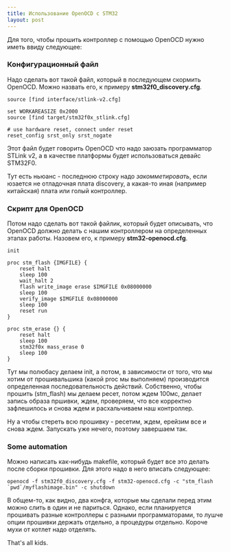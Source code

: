 ```yaml
---
title: Использование OpenOCD с STM32
layout: post
---
```

Для того, чтобы прошить контроллер с помощью OpenOCD нужно иметь ввиду следующее:

### Конфигурационный файл

Надо сделать вот такой файл, который в последующем скормить OpenOCD. Можно назвать его, к примеру **stm32f0_discovery.cfg**.

```
source [find interface/stlink-v2.cfg]

set WORKAREASIZE 0x2000
source [find target/stm32f0x_stlink.cfg]

# use hardware reset, connect under reset
reset_config srst_only srst_nogate

```

Этот файл будет говорить OpenOCD что надо заюзать программатор STLink v2, а в качестве платформы
будет использоваться девайс STM32F0.

Тут есть ньюанс - последнюю строку надо _закомметировать_, если юзается не отладочная плата discovery,
а какая-то иная (например китайская) плата или голый контроллер.

### Скрипт для OpenOCD

Потом надо сделать вот такой файлик, который будет описывать, что OpenOCD должно делать с нашим контроллером
на определенных этапах работы. Назовем его, к примеру **stm32-openocd.cfg**.

```
init

proc stm_flash {IMGFILE} {
	reset halt
	sleep 100
	wait_halt 2
	flash write_image erase $IMGFILE 0x08000000
	sleep 100 
	verify_image $IMGFILE 0x08000000
	sleep 100
	reset run
}

proc stm_erase {} {
	reset halt
	sleep 100
	stm32f0x mass_erase 0
	sleep 100
}

```

Тут мы полюбасу делаем init, а потом, в зависимости от того, что мы хотим от прошивальшика (какой proc мы выполняем)
производится определенная последовательность действий. Собственно, чтобы прошить (stm_flash) мы делаем ресет, потом ждем 100мс,
делает запись образа пршивки, ждем, проверяем, что все корректно зафлешилось и снова ждем и расхальчиваем наш контроллер.

Ну а чтобы стереть всю прошивку - ресетим, ждем, ерейзим все и снова ждем. Запускать уже нечего, поэтому завершаем так.

### Some automation

Можно написать как-нибудь makefile, который будет все это делать после сборки прошивки. Для этого надо в него вписать следующее:

```
openocd -f stm32f0_discovery.cfg -f stm32-openocd.cfg -c "stm_flash `pwd`/myflashimage.bin" -c shutdown
```

В общем-то, как видно, два конфга, которые мы сделали перед этим можно слить в один и не париться. Однако, если планируется
прошивать разные контроллеры с разными программаторами, то лушче опции прошивки держать отдельно, а процедуры отдельно. Короче
мухи от котлет надо отделять.

That's all kids.


